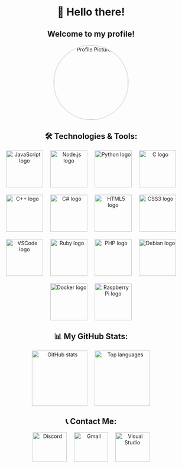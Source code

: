 <!-- Profile Header -->
<h1 align="center">👋 Hello there!</h1>
<h2 align="center">Welcome to my profile!</h2>

<!-- Profile Picture -->
<div align="center" style="margin-bottom: 20px;">
  <img src="https://avatars.githubusercontent.com/u/177360990?s=400&u=ca0f8ef342b5e4a70c2a34f4b646860f3bd8d49f&v=4" 
       alt="Profile Picture" 
       height="200" 
       style="border-radius: 50%; border: 2px solid #ddd;" />
</div>

<!-- Technologies & Tools Section -->
<h2 align="center">🛠️ Technologies & Tools:</h2>
<div align="center" style="display: flex; flex-wrap: wrap; justify-content: center; gap: 20px;">
  <img src="https://cdn.jsdelivr.net/gh/devicons/devicon/icons/javascript/javascript-original.svg" height="100" alt="JavaScript logo" />
  <img src="https://cdn.jsdelivr.net/gh/devicons/devicon/icons/nodejs/nodejs-original.svg" height="100" alt="Node.js logo" />
  <img src="https://cdn.jsdelivr.net/gh/devicons/devicon/icons/python/python-original.svg" height="100" alt="Python logo" />
  <img src="https://cdn.jsdelivr.net/gh/devicons/devicon/icons/c/c-original.svg" height="100" alt="C logo" />
  <img src="https://cdn.jsdelivr.net/gh/devicons/devicon/icons/cplusplus/cplusplus-original.svg" height="100" alt="C++ logo" />
  <img src="https://cdn.jsdelivr.net/gh/devicons/devicon/icons/csharp/csharp-original.svg" height="100" alt="C# logo" />
  <img src="https://cdn.jsdelivr.net/gh/devicons/devicon/icons/html5/html5-original.svg" height="100" alt="HTML5 logo" />
  <img src="https://cdn.jsdelivr.net/gh/devicons/devicon/icons/css3/css3-original.svg" height="100" alt="CSS3 logo" />
  <img src="https://cdn.jsdelivr.net/gh/devicons/devicon/icons/vscode/vscode-original.svg" height="100" alt="VSCode logo" />
  <img src="https://cdn.jsdelivr.net/gh/devicons/devicon/icons/ruby/ruby-original.svg" height="100" alt="Ruby logo" />
  <img src="https://cdn.jsdelivr.net/gh/devicons/devicon/icons/php/php-original.svg" height="100" alt="PHP logo" />
  <img src="https://cdn.jsdelivr.net/gh/devicons/devicon/icons/debian/debian-original.svg" height="100" alt="Debian logo" />
  <img src="https://cdn.jsdelivr.net/gh/devicons/devicon/icons/docker/docker-original.svg" height="100" alt="Docker logo" />
  <img src="https://cdn.jsdelivr.net/gh/devicons/devicon/icons/raspberrypi/raspberrypi-original.svg" height="100" alt="Raspberry Pi logo" />
</div>

<!-- GitHub Stats Section -->
<h2 align="center">📊 My GitHub Stats:</h2>
<div align="center" style="display: flex; justify-content: center; gap: 20px;">
  <img src="https://github-readme-stats.vercel.app/api?username=user62926916&hide_title=false&hide_rank=false&show_icons=true&include_all_commits=true&count_private=true&disable_animations=false&theme=dracula&locale=en&hide_border=false&order=1" 
       height="150" 
       alt="GitHub stats" />
  <img src="https://github-readme-stats.vercel.app/api/top-langs?username=user62926916&locale=en&hide_title=false&layout=compact&card_width=320&langs_count=5&theme=dracula&hide_border=false&order=2" 
       height="150" 
       alt="Top languages" />
</div>

<!-- Contact Section -->
<h2 align="center">📞 Contact Me:</h2>
<div align="center" style="display: flex; justify-content: center; gap: 20px;">
  <a href="https://discord.com/users/your-discord-id" target="_blank">
    <img src="https://raw.githubusercontent.com/maurodesouza/profile-readme-generator/master/src/assets/icons/social/discord/default.svg" width="92" height="80" alt="Discord" />
  </a>
  <a href="mailto:your-email@gmail.com" target="_blank">
    <img src="https://raw.githubusercontent.com/maurodesouza/profile-readme-generator/master/src/assets/icons/social/gmail/default.svg" width="92" height="80" alt="Gmail" />
  </a>
  <a href="https://visualstudio.microsoft.com" target="_blank">
    <img src="https://raw.githubusercontent.com/maurodesouza/profile-readme-generator/master/src/assets/icons/social/visualstudio/default.svg" width="92" height="80" alt="Visual Studio" />
  </a>
</div>
